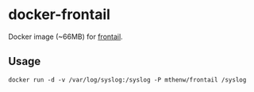 # docker-frontail

Docker image (~66MB) for [frontail](https://github.com/mthenw/frontail).

## Usage

```
docker run -d -v /var/log/syslog:/syslog -P mthenw/frontail /syslog
```
